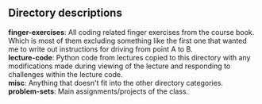 ## Directory descriptions
**finger-exercises**: All coding related finger exercises from the course book. Which is most of them excluding something like the first one that wanted me to write out instructions for driving from point A to B.  
**lecture-code**: Python code from lectures copied to this directory with any modifications made during viewing of the lecture and responding to challenges within the lecture code.  
**misc**: Anything that doesn't fit into the other directory categories.  
**problem-sets**: Main assignments/projects of the class.  
